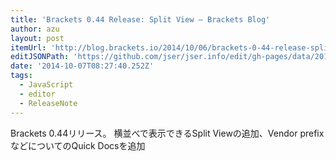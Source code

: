 ```yaml
---
title: 'Brackets 0.44 Release: Split View – Brackets Blog'
author: azu
layout: post
itemUrl: 'http://blog.brackets.io/2014/10/06/brackets-0-44-release-split-view/'
editJSONPath: 'https://github.com/jser/jser.info/edit/gh-pages/data/2014/10/index.json'
date: '2014-10-07T08:27:40.252Z'
tags:
  - JavaScript
  - editor
  - ReleaseNote
---
```

Brackets 0.44リリース。
横並べで表示できるSplit Viewの追加、Vendor prefixなどについてのQuick Docsを追加
